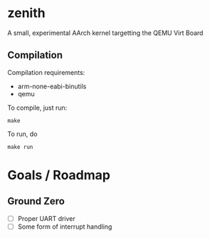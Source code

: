 # zenith
A small, experimental AArch kernel targetting the QEMU Virt Board

## Compilation
Compilation requirements:
- arm-none-eabi-binutils
- qemu

To compile, just run:
```
make
```

To run, do 
```
make run
```

# Goals / Roadmap

## Ground Zero
- [ ] Proper UART driver
- [ ] Some form of interrupt handling